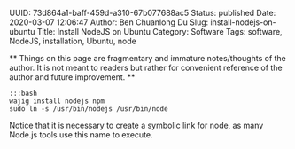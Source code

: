 UUID: 73d864a1-baff-459d-a310-67b077688ac5
Status: published
Date: 2020-03-07 12:06:47
Author: Ben Chuanlong Du
Slug: install-nodejs-on-ubuntu
Title: Install NodeJS on Ubuntu
Category: Software
Tags: software, NodeJS, installation, Ubuntu, node

**
Things on this page are
fragmentary and immature notes/thoughts of the author.
It is not meant to readers
but rather for convenient reference of the author and future improvement.
**

    :::bash
    wajig install nodejs npm
    sudo ln -s /usr/bin/nodejs /usr/bin/node

Notice that it is necessary to create a symbolic link for node, 
as many Node.js tools use this name to execute.
